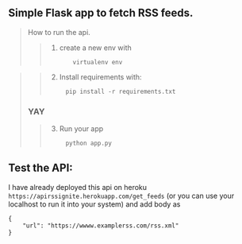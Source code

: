 ## Simple Flask app to fetch RSS feeds.
    
> How to run the api.
>> 1) create a new env with 
>> ```shell
>>        virtualenv env

>> 2) Install requirements with: 
>> ```shell
>>      pip install -r requirements.txt
> ### YAY
>> 3) Run your app
>> ```python
>>      python app.py

## Test the API:

I have already deployed this api on heroku `https://apirssignite.herokuapp.com/get_feeds` (or you can use your localhost to run it into your system) and add  body as 
```
{
    "url": "https://wwww.examplerss.com/rss.xml"
}

